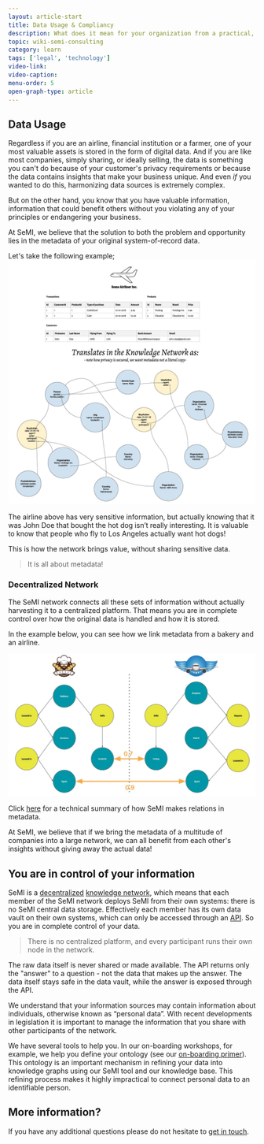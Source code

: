 ```yaml
---
layout: article-start
title: Data Usage & Compliancy
description: What does it mean for your organization from a practical, safety and compliance point of view when you use SeMI?
topic: wiki-semi-consulting
category: learn
tags: ['legal', 'technology']
video-link:
video-caption:
menu-order: 5
open-graph-type: article
---
```


## Data Usage

Regardless if you are an airline, financial institution or a farmer, one of your most valuable assets is stored in the form of digital data. And if you are like most companies, simply sharing, or ideally selling, the data is something you can't do because of your customer's privacy requirements or because the data contains insights that make your business unique. And even <em>if</em> you wanted to do this, harmonizing data sources is extremely complex.

But on the other hand, you know that you have valuable information, information that could benefit others without you violating any of your principles or endangering your business.

At SeMI, we believe that the solution to both the problem and opportunity lies in the metadata of your original system-of-record data.

Let's take the following example;
![Some Airliner Inc.](/img/SeMI-some-airliner-inc.jpg)

The airline above has very sensitive information, but actually knowing that it was John Doe that bought the hot dog isn’t really interesting. It is valuable to know that people who fly to Los Angeles actually want hot dogs!

This is how the network brings value, without sharing sensitive data.

> It is all about metadata!

### Decentralized Network

The SeMI network connects all these sets of information without actually harvesting it to a centralized platform. That means you are in complete control over how the original data is handled and how it is stored.

In the example below, you can see how we link metadata from a bakery and an airline.

![some airliner inc and some bakery inc](/img/SeMI-some-airliner-inc_and_some-bakeryinc.jpg)

<section class="callout">
    Click <a href="/knowledge-base/wiki-semi-consulting/learn/technology-summary/">here</a> for a technical summary of how SeMI makes relations in metadata.
</section>

At SeMI, we believe that if we bring the metadata of a multitude of companies into a large network, we can all benefit from each other's insights without giving away the actual data!

## You are in control of your information

SeMI is a [decentralized](/service-manual/nomenclature/#dn) [knowledge network](/service-manual/nomenclature/#kn), which means that each member of the SeMI network deploys SeMI from their own systems: there is no SeMI central data storage. Effectively each member has its own data vault on their own systems, which can only be accessed through an [API](/service-manual/nomenclature/#api). So you are in complete control of your data.

> There is no centralized platform, and every participant runs their own node in the network.

The raw data itself is never shared or made available.  The API returns only the "answer" to a question - not the data that makes up the answer. The data itself stays safe in the data vault, while the answer is exposed through the API.

We understand that your information sources may contain information about individuals, otherwise known as “personal data”. With recent developments in legislation it is important to manage the information that you share with other participants of the network.

We have several tools to help you. In our on-boarding workshops, for example, we help you define your ontology (see our [on-boarding primer](/knowledge-base/wiki-semi-consulting/start/onboarding-brief/)). This ontology is an important mechanism in refining your data into knowledge graphs using our SeMI tool and our knowledge base. This refining process makes it highly impractical to connect personal data to an identifiable person.

## More information?
If you have any additional questions please do not hesitate to [get in touch](/contact/).
